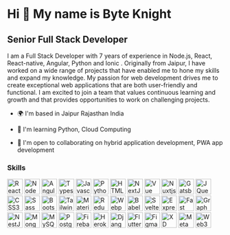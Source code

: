 Hi 👋 My name is Byte Knight
=====================================
Senior Full Stack Developer
---------------------------
I am a Full Stack Developer with 7 years of experience in Node.js, React, React-native, Angular, Python and Ionic . Originally from Jaipur, I
have worked on a wide range of projects that have enabled me to hone my skills and expand my knowledge. My passion for web development
drives me to create exceptional web applications that are both user-friendly and functional. I am excited to join a team that values
continuous learning and growth and that provides opportunities to work on challenging projects.
* 🌍 I'm based in Jaipur Rajasthan India

<!-- * 🖥️ See my portfolio at [AngleList](http://angel.co/u/Shubh1692) 

* ✉️ You can contact me at [svijay1692@gmail.com](mailto:svijay1692@gmail.com) -->

<!-- * 🚀 I'm currently working on [Siam Makro Public Company Limited](https://www.siammakro.co.th/en/about_history.php) -->

* 🧠 I'm learning Python, Cloud Computing

* 🤝 I'm open to collaborating on hybrid application development, PWA app development   

<!--  <a  href="https://www.github.com/Shubh1692"  target="_blank"  rel="noreferrer"><img src="https://img.shields.io/github/followers/Shubh1692?logo=github&style=for-the-badge&color=0891b2&labelColor=1c1917"  /></a> -->
<!-- 
### Socials
<p  align="left">
<a  href="https://www.linkedin.com/in/svijay1692"  target="_blank"  rel="noreferrer"><img  src="https://raw.githubusercontent.com/danielcranney/readme-generator/main/public/icons/socials/linkedin.svg"  width="32"  height="32"  /></a> 
<a  href="https://discord.com/users/Shubh1618#9797"  target="_blank"  rel="noreferrer"><img  src="https://raw.githubusercontent.com/danielcranney/readme-generator/main/public/icons/socials/discord.svg"  width="32"  height="32"  /></a> <a  href="http://www.instagram.com/__.nightcoder.__/"  target="_blank"  rel="noreferrer"><img  src="https://raw.githubusercontent.com/danielcranney/readme-generator/main/public/icons/socials/instagram.svg"  width="32"  height="32"  /></a><a  href="https://www.stackoverflow.com/users/6216242/shubham-vijay-vargiy"  target="_blank"  rel="noreferrer"><img  src="https://raw.githubusercontent.com/danielcranney/readme-generator/main/public/icons/socials/stackoverflow.svg"  width="32"  height="32"  /></a></p>
-->

### Skills

<p  align="left">
<a  href="https://reactjs.org/"  target="_blank"  rel="noreferrer"><img  src="https://raw.githubusercontent.com/danielcranney/readme-generator/main/public/icons/skills/react-colored.svg"  width="36"  height="36"  alt="React"  /></a>
<a  href="https://nodejs.org/en/"  target="_blank"  rel="noreferrer"><img  src="https://raw.githubusercontent.com/danielcranney/readme-generator/main/public/icons/skills/nodejs-colored.svg"  width="36"  height="36"  alt="NodeJS"  /></a>
<a  href="https://angular.io/"  target="_blank"  rel="noreferrer"><img  src="https://raw.githubusercontent.com/danielcranney/readme-generator/main/public/icons/skills/angularjs-colored.svg"  width="36"  height="36"  alt="Angular"  /></a>
<a  href="https://www.typescriptlang.org/"  target="_blank"  rel="noreferrer"><img  src="https://raw.githubusercontent.com/danielcranney/readme-generator/main/public/icons/skills/typescript-colored.svg"  width="36"  height="36"  alt="Typescript"  /></a>
<a  href="https://developer.mozilla.org/en-US/docs/Web/JavaScript"  target="_blank"  rel="noreferrer"><img  src="https://raw.githubusercontent.com/danielcranney/readme-generator/main/public/icons/skills/javascript-colored.svg"  width="36"  height="36"  alt="Javascript"  /></a>
<a  href="https://www.python.org/"  target="_blank"  rel="noreferrer"><img  src="https://raw.githubusercontent.com/danielcranney/readme-generator/main/public/icons/skills/python-colored.svg"  width="36"  height="36"  alt="Python"  /></a>
<a  href="https://developer.mozilla.org/en-US/docs/Glossary/HTML5"  target="_blank"  rel="noreferrer"><img  src="https://raw.githubusercontent.com/danielcranney/readme-generator/main/public/icons/skills/html5-colored.svg"  width="36"  height="36"  alt="HTML5"  /></a>
<a  href="https://nextjs.org/docs"  target="_blank"  rel="noreferrer"><img  src="https://raw.githubusercontent.com/danielcranney/readme-generator/main/public/icons/skills/nextjs-colored.svg"  width="36"  height="36"  alt="NextJs"  /></a>
<a  href="https://vuejs.org/"  target="_blank"  rel="noreferrer"><img  src="https://raw.githubusercontent.com/danielcranney/readme-generator/main/public/icons/skills/vuejs-colored.svg"  width="36"  height="36"  alt="Vue"  /></a>
<a  href="https://nuxtjs.org/"  target="_blank"  rel="noreferrer"><img  src="https://raw.githubusercontent.com/danielcranney/readme-generator/main/public/icons/skills/nuxtjs-colored.svg"  width="36"  height="36"  alt="Nuxtjs"  /></a>
<a  href="https://www.gatsbyjs.com/"  target="_blank"  rel="noreferrer"><img  src="https://raw.githubusercontent.com/danielcranney/readme-generator/main/public/icons/skills/gatsby-colored.svg"  width="36"  height="36"  alt="Gatsby"  /></a>
<a  href="https://jquery.com/"  target="_blank"  rel="noreferrer"><img  src="https://raw.githubusercontent.com/danielcranney/readme-generator/main/public/icons/skills/jquery-colored.svg"  width="36"  height="36"  alt="JQuery"  /></a>
<a  href="https://www.w3.org/TR/CSS/#css"  target="_blank"  rel="noreferrer"><img  src="https://raw.githubusercontent.com/danielcranney/readme-generator/main/public/icons/skills/css3-colored.svg"  width="36"  height="36"  alt="CSS3"  /></a>
<a  href="https://sass-lang.com/"  target="_blank"  rel="noreferrer"><img  src="https://raw.githubusercontent.com/danielcranney/readme-generator/main/public/icons/skills/sass-colored.svg"  width="36"  height="36"  alt="Sass"  /></a>
<a  href="https://getbootstrap.com/"  target="_blank"  rel="noreferrer"><img  src="https://raw.githubusercontent.com/danielcranney/readme-generator/main/public/icons/skills/bootstrap-colored.svg"  width="36"  height="36"  alt="Bootstrap"  /></a>
<a  href="https://tailwindcss.com/"  target="_blank"  rel="noreferrer"><img  src="https://raw.githubusercontent.com/danielcranney/readme-generator/main/public/icons/skills/tailwindcss-colored.svg"  width="36"  height="36"  alt="TailwindCSS"  /></a>
<a  href="https://mui.com/"  target="_blank"  rel="noreferrer"><img  src="https://raw.githubusercontent.com/danielcranney/readme-generator/main/public/icons/skills/materialui-colored.svg"  width="36"  height="36"  alt="Material UI"  /></a>
<a  href="https://redux.js.org/"  target="_blank"  rel="noreferrer"><img  src="https://raw.githubusercontent.com/danielcranney/readme-generator/main/public/icons/skills/redux-colored.svg"  width="36"  height="36"  alt="Redux"  /></a>
<a  href="https://webpack.js.org/"  target="_blank"  rel="noreferrer"><img  src="https://raw.githubusercontent.com/danielcranney/readme-generator/main/public/icons/skills/webpack-colored.svg"  width="36"  height="36"  alt="Webpack"  /></a>
<a  href="https://babeljs.io/"  target="_blank"  rel="noreferrer"><img  src="https://raw.githubusercontent.com/danielcranney/readme-generator/main/public/icons/skills/babel-colored.svg"  width="36"  height="36"  alt="Babel"  /></a>
<a  href="https://svelte.dev/"  target="_blank"  rel="noreferrer"><img  src="https://raw.githubusercontent.com/danielcranney/readme-generator/main/public/icons/skills/svelte-colored.svg"  width="36"  height="36"  alt="Svelte"  /></a>
<a  href="https://expressjs.com/"  target="_blank"  rel="noreferrer"><img  src="https://raw.githubusercontent.com/danielcranney/readme-generator/main/public/icons/skills/express-colored.svg"  width="36"  height="36"  alt="Express"  /></a>
<a  href="https://fastapi.tiangolo.com/"  target="_blank"  rel="noreferrer"><img  src="https://raw.githubusercontent.com/danielcranney/readme-generator/main/public/icons/skills/fastapi-colored.svg"  width="36"  height="36"  alt="Fast API"  /></a>
<a  href="https://graphql.org/"  target="_blank"  rel="noreferrer"><img  src="https://raw.githubusercontent.com/danielcranney/readme-generator/main/public/icons/skills/graphql-colored.svg"  width="36"  height="36"  alt="GraphQL"  /></a>
<a  href="https://docs.nestjs.com/"  target="_blank"  rel="noreferrer"><img  src="https://raw.githubusercontent.com/danielcranney/readme-generator/main/public/icons/skills/nestjs-colored.svg"  width="36"  height="36"  alt="NestJS"  /></a>
<a  href="https://www.mongodb.com/"  target="_blank"  rel="noreferrer"><img  src="https://raw.githubusercontent.com/danielcranney/readme-generator/main/public/icons/skills/mongodb-colored.svg"  width="36"  height="36"  alt="MongoDB"  /></a>
<a  href="https://www.mysql.com/"  target="_blank"  rel="noreferrer"><img  src="https://raw.githubusercontent.com/danielcranney/readme-generator/main/public/icons/skills/mysql-colored.svg"  width="36"  height="36"  alt="MySQL"  /></a>
<a  href="https://www.postgresql.org/"  target="_blank"  rel="noreferrer"><img  src="https://raw.githubusercontent.com/danielcranney/readme-generator/main/public/icons/skills/postgresql-colored.svg"  width="36"  height="36"  alt="PostgreSQL"  /></a>
<a  href="https://firebase.google.com/"  target="_blank"  rel="noreferrer"><img  src="https://raw.githubusercontent.com/danielcranney/readme-generator/main/public/icons/skills/firebase-colored.svg"  width="36"  height="36"  alt="Firebase"  /></a>
<a  href="https://www.heroku.com/"  target="_blank"  rel="noreferrer"><img  src="https://raw.githubusercontent.com/danielcranney/readme-generator/main/public/icons/skills/heroku-colored.svg"  width="36"  height="36"  alt="Heroku"  /></a>
<a  href="https://www.djangoproject.com/"  target="_blank"  rel="noreferrer"><img  src="https://raw.githubusercontent.com/danielcranney/readme-generator/main/public/icons/skills/django-colored.svg"  width="36"  height="36"  alt="Django"  /></a>
<a  href="https://flutter.dev/"  target="_blank"  rel="noreferrer"><img  src="https://raw.githubusercontent.com/danielcranney/readme-generator/main/public/icons/skills/flutter-colored.svg"  width="36"  height="36"  alt="Flutter"  /></a>
<a  href="https://www.figma.com/"  target="_blank"  rel="noreferrer"><img  src="https://raw.githubusercontent.com/danielcranney/readme-generator/main/public/icons/skills/figma-colored.svg"  width="36"  height="36"  alt="Figma"  /></a>
<a  href="https://www.adobe.com/uk/products/xd.html"  target="_blank"  rel="noreferrer"><img  src="https://raw.githubusercontent.com/danielcranney/readme-generator/main/public/icons/skills/xd-colored.svg"  width="36"  height="36"  alt="XD"  /></a>
<a  href="https://metamask.io/"  target="_blank"  rel="noreferrer"><img  src="https://raw.githubusercontent.com/danielcranney/readme-generator/main/public/icons/skills/metamask-colored.svg"  width="36"  height="36"  alt="MetaMask"  /></a>
<a  href="https://web3js.readthedocs.io/en/v1.7.1/#"  target="_blank"  rel="noreferrer"><img  src="https://raw.githubusercontent.com/danielcranney/readme-generator/main/public/icons/skills/web3js-colored.svg"  width="36"  height="36"  alt="Web3Js"  /></a>
</p>

<!-- 
### Badges
<b>My GitHub Stats</b>

<a href="http://www.github.com/Shubh1692"><img  src="https://github-readme-stats.vercel.app/api?username=Shubh1692&show_icons=true&hide=&count_private=true&title_color=0891b2&text_color=ffffff&icon_color=0891b2&bg_color=1c1917&hide_border=true&show_icons=true"  alt="Shubh1692's GitHub stats"  /></a><a href="http://www.github.com/Shubh1692"><img src="https://github-readme-streak-stats.herokuapp.com/?user=Shubh1692&stroke=ffffff&background=1c1917&ring=0891b2&fire=0891b2&currStreakNum=ffffff&currStreakLabel=0891b2&sideNums=ffffff&sideLabels=ffffff&dates=ffffff&hide_border=true"  /></a>
<a href="http://www.github.com/Shubh1692"><img  src="https://activity-graph.herokuapp.com/graph?username=Shubh1692&bg_color=1c1917&color=ffffff&line=0891b2&point=ffffff&area_color=1c1917&area=true&hide_border=true&custom_title=GitHub%20Commits%20Graph"  alt="GitHub Commits Graph"  /></a><a  href="https://github.com/Shubh1692"  align="left"><img  src="https://github-readme-stats.vercel.app/api/top-langs/?username=Shubh1692&langs_count=10&title_color=0891b2&text_color=ffffff&icon_color=0891b2&bg_color=1c1917&hide_border=true&locale=en&custom_title=Top%20%Languages"  alt="Top Languages"  /></a>
### Support Me
<a href="https://www.buymeacoffee.com/svijay1692"><img  src="https://cdn.buymeacoffee.com/buttons/v2/default-yellow.png"  width="200"/></a> -->

